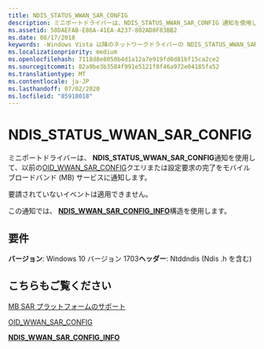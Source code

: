 ```yaml
---
title: NDIS_STATUS_WWAN_SAR_CONFIG
description: ミニポートドライバーは、NDIS_STATUS_WWAN_SAR_CONFIG 通知を使用して、以前の OID_WWAN_SAR_CONFIG クエリまたは設定要求の完了をモバイルブロードバンド (MB) サービスに通知します。
ms.assetid: 50DAEFAB-E86A-41EA-A237-802AD8F83BB2
ms.date: 08/17/2018
keywords: -Windows Vista 以降のネットワークドライバーの NDIS_STATUS_WWAN_SAR_CONFIG
ms.localizationpriority: medium
ms.openlocfilehash: 7118d8e8050b4d1a12a7e919fd0d81bf15ca2ce2
ms.sourcegitcommit: 82a9be3b3584f991e5121f8f46a972e04185fa52
ms.translationtype: MT
ms.contentlocale: ja-JP
ms.lasthandoff: 07/02/2020
ms.locfileid: "85918018"
---
```

# <a name="ndis_status_wwan_sar_config"></a>NDIS_STATUS_WWAN_SAR_CONFIG

ミニポートドライバーは、 **NDIS_STATUS_WWAN_SAR_CONFIG**通知を使用して、以前の[OID_WWAN_SAR_CONFIG](oid-wwan-sar-config.md)クエリまたは設定要求の完了をモバイルブロードバンド (MB) サービスに通知します。

要請されていないイベントは適用できません。

この通知では、 [**NDIS_WWAN_SAR_CONFIG_INFO**](https://docs.microsoft.com/windows-hardware/drivers/ddi/ndiswwan/ns-ndiswwan-_ndis_wwan_sar_config_info)構造を使用します。

## <a name="requirements"></a>要件

**バージョン**: Windows 10 バージョン 1703**ヘッダー**: Ntddndis (Ndis .h を含む)

## <a name="see-also"></a>こちらもご覧ください

[MB SAR プラットフォームのサポート](https://docs.microsoft.com/windows-hardware/drivers/network/mb-sar-platform-support)

[OID_WWAN_SAR_CONFIG](oid-wwan-sar-config.md)

[**NDIS_WWAN_SAR_CONFIG_INFO**](https://docs.microsoft.com/windows-hardware/drivers/ddi/ndiswwan/ns-ndiswwan-_ndis_wwan_sar_config_info)
